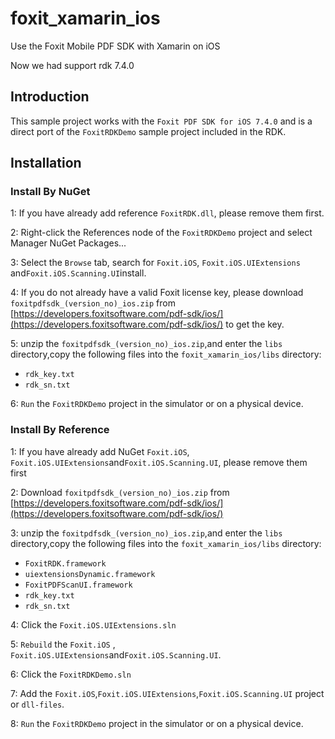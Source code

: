 # foxit_xamarin_ios
Use the Foxit Mobile PDF SDK with Xamarin on iOS

Now we had support rdk 7.4.0

## Introduction

This sample project works with the  `Foxit PDF SDK for iOS 7.4.0` and is a direct port of the `FoxitRDKDemo`  sample project included in the RDK.

## Installation

### Install By NuGet

1: If you have already add reference `FoxitRDK.dll`, please remove them first.

2: Right-click the References node of the `FoxitRDKDemo`  project and select Manager NuGet Packages...

3: Select the `Browse` tab, search for `Foxit.iOS`, `Foxit.iOS.UIExtensions` and`Foxit.iOS.Scanning.UI`install.

4: If you do not already have a valid Foxit license key, please download `foxitpdfsdk_(version_no)_ios.zip` from [https://developers.foxitsoftware.com/pdf-sdk/ios/](https://developers.foxitsoftware.com/pdf-sdk/ios/) to get the key.

5: unzip the `foxitpdfsdk_(version_no)_ios.zip`,and enter the `libs` directory,copy the following files  into the `foxit_xamarin_ios/libs` directory:

* `rdk_key.txt`
* `rdk_sn.txt`

6: `Run` the `FoxitRDKDemo` project in the simulator or on a physical device.

### Install By Reference

1: If you have already add NuGet `Foxit.iOS`, `Foxit.iOS.UIExtensions`and`Foxit.iOS.Scanning.UI`, please remove them first

2: Download `foxitpdfsdk_(version_no)_ios.zip` from [https://developers.foxitsoftware.com/pdf-sdk/ios/](https://developers.foxitsoftware.com/pdf-sdk/ios/)

3: unzip the `foxitpdfsdk_(version_no)_ios.zip`,and enter the `libs` directory,copy the following files  into the `foxit_xamarin_ios/libs` directory:

* `FoxitRDK.framework`
* `uiextensionsDynamic.framework`
* `FoxitPDFScanUI.framework`
* `rdk_key.txt`
* `rdk_sn.txt`

4: Click the `Foxit.iOS.UIExtensions.sln`

5: `Rebuild` the `Foxit.iOS` , `Foxit.iOS.UIExtensions`and`Foxit.iOS.Scanning.UI`.

6: Click the `FoxitRDKDemo.sln`

7: Add the `Foxit.iOS`,`Foxit.iOS.UIExtensions`,`Foxit.iOS.Scanning.UI` project or `dll-files`.

8: `Run` the `FoxitRDKDemo` project in the simulator or on a physical device.
